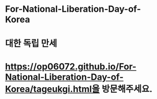 # For-National-Liberation-Day-of-Korea
# 대한 독립 만세
# https://op06072.github.io/For-National-Liberation-Day-of-Korea/tageukgi.html을 방문해주세요.
